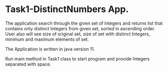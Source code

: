 # Task1-DistinctNumbers App.
The application search through the given set of Integers and returns list that contains only distinct Integers from given set, sorted in ascending order. User also will see size of original set, size of set with distinct Integers, minimum and maximum elements of set.  

The Application is written in java version 11.

Run main method in Task1 class to start program and provide Integers separated with space.


